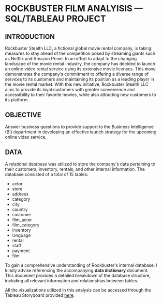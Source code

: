 # ROCKBUSTER FILM ANALYISIS — SQL/TABLEAU PROJECT
## INTRODUCTION
Rockbuster Stealth LLC, a fictional global movie rental company, is taking measures to stay ahead of the competition posed by streaming giants such as Netflix and Amazon Prime. In an effort to adapt to the changing landscape of the movie rental industry, the company has decided to launch an online video rental service using its extensive movie licenses. This move demonstrates the company's commitment to offering a diverse range of services to its customers and maintaining its position as a leading player in the movie rental market. With this new initiative, Rockbuster Stealth LLC aims to provide its loyal customers with greater convenience and accessibility to their favorite movies, while also attracting new customers to its platform.
## OBJECTIVE
Answer business questions to provide support to the Business Intelligence (BI) department in developing an effective launch strategy for the upcoming online video service.
## DATA
A relational database was utilized to store the company's data pertaining to their customers, inventory, rentals, and other internal information. The database consisted of a total of 15 tables:
* actor
* store
* address
* category
* city
* country
* customer
* film_actor
* film_category
* inventory
* language
* rental
* staff
* payment
* film

To gain a comprehensive understanding of Rockbuster's internal database, I kindly advise referencing the accompanying **data dictionary** document. This document provides a detailed breakdown of the database structure, including all relevant information and relationships between tables.

All the visualizations utilized in this analysis can be accessed through the Tableau Storyboard provided [here](https://public.tableau.com/views/RockbusterProject_16835747521510/Story1?:language=en-US&:display_count=n&:origin=viz_share_link).
